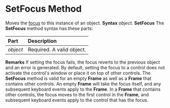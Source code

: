 
# SetFocus Method



Moves the  [focus](b8bdf64f-5920-1ae9-16d0-b26d09524a30.md) to this instance of an object.
 **Syntax**
 _object_. **SetFocus**
The  **SetFocus** method syntax has these parts:


|**Part**|**Description**|
|:-----|:-----|
| _object_|Required. A valid object.|
 **Remarks**
If setting the focus fails, the focus reverts to the previous object and an error is generated.
By default, setting the focus to a control does not activate the control's window or place it on top of other controls.
The  **SetFocus** method is valid for an empty **Frame** as well as a **Frame** that contains other controls. An empty **Frame** will take the focus itself, and any subsequent keyboard events apply to the **Frame**. In a  **Frame** that contains other controls, the focus moves to the first control in the **Frame**, and subsequent keyboard events apply to the control that has the focus.
